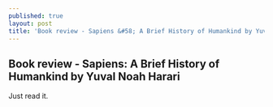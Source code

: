 ```yaml
---
published: true
layout: post
title: 'Book review - Sapiens &#58; A Brief History of Humankind by Yuval Noah Harari'
---
```

## Book review - Sapiens: A Brief History of Humankind by Yuval Noah Harari

Just read it.
